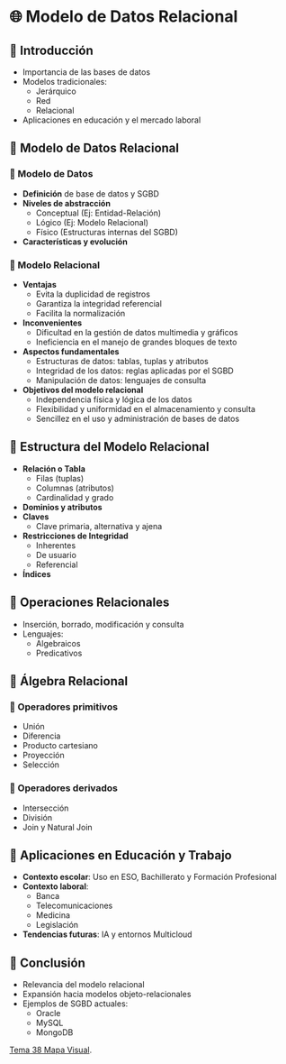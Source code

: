# 🌐 Modelo de Datos Relacional

## 📌 Introducción
- Importancia de las bases de datos
- Modelos tradicionales: 
  - Jerárquico
  - Red
  - Relacional
- Aplicaciones en educación y el mercado laboral

## 📌 Modelo de Datos Relacional
### 📌 Modelo de Datos
- **Definición** de base de datos y SGBD
- **Niveles de abstracción**
  - Conceptual (Ej: Entidad-Relación)
  - Lógico (Ej: Modelo Relacional)
  - Físico (Estructuras internas del SGBD)
- **Características y evolución**
### 📌 Modelo Relacional
- **Ventajas**
  - Evita la duplicidad de registros
  - Garantiza la integridad referencial
  - Facilita la normalización
- **Inconvenientes**
  - Dificultad en la gestión de datos multimedia y gráficos
  - Ineficiencia en el manejo de grandes bloques de texto
- **Aspectos fundamentales**
  - Estructuras de datos: tablas, tuplas y atributos
  - Integridad de los datos: reglas aplicadas por el SGBD
  - Manipulación de datos: lenguajes de consulta
- **Objetivos del modelo relacional**
  - Independencia física y lógica de los datos
  - Flexibilidad y uniformidad en el almacenamiento y consulta
  - Sencillez en el uso y administración de bases de datos


## 📌 Estructura del Modelo Relacional
- **Relación o Tabla**
  - Filas (tuplas)
  - Columnas (atributos)
  - Cardinalidad y grado
- **Dominios y atributos**
- **Claves**
  - Clave primaria, alternativa y ajena
- **Restricciones de Integridad**
  - Inherentes
  - De usuario
  - Referencial
- **Índices**

## 📌 Operaciones Relacionales
- Inserción, borrado, modificación y consulta
- Lenguajes:
  - Algebraicos
  - Predicativos

## 📌 Álgebra Relacional
### 🔹 Operadores primitivos
- Unión
- Diferencia
- Producto cartesiano
- Proyección
- Selección

### 🔹 Operadores derivados
- Intersección
- División
- Join y Natural Join

## 📌 Aplicaciones en Educación y Trabajo
- **Contexto escolar**: Uso en ESO, Bachillerato y Formación Profesional
- **Contexto laboral**:
  - Banca
  - Telecomunicaciones
  - Medicina
  - Legislación
- **Tendencias futuras**: IA y entornos Multicloud

## 📌 Conclusión
- Relevancia del modelo relacional
- Expansión hacia modelos objeto-relacionales
- Ejemplos de SGBD actuales: 
  - Oracle
  - MySQL
  - MongoDB
  
[Tema 38 Mapa Visual](tema38map.html).
